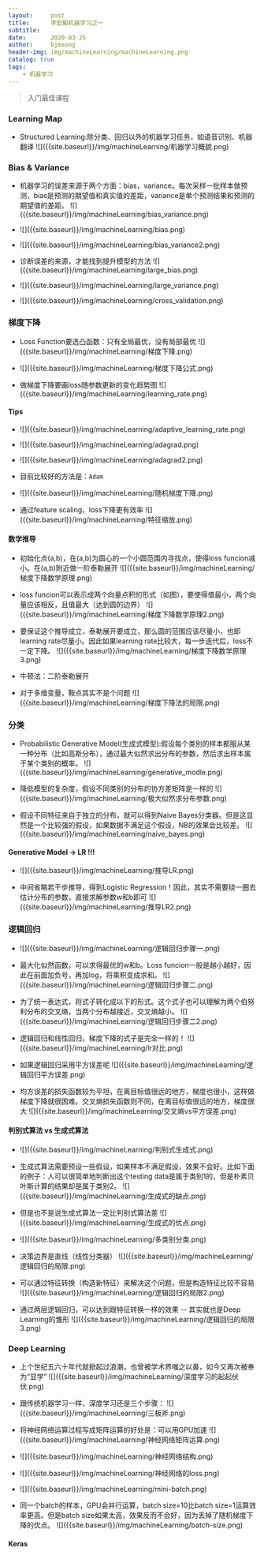 ```yaml
---
layout:     post
title:      李宏毅机器学习之一
subtitle:   
date:       2020-03-25
author:     bjmsong
header-img: img/machineLearning/machineLearning.png
catalog: true
tags:
    - 机器学习
---
```


> 入门最佳课程



### Learning Map

<ul> 
<li markdown="1"> 
Structured Learning:除分类、回归以外的机器学习任务，如语音识别、机器翻译
![]({{site.baseurl}}/img/machineLearning/机器学习概貌.png) 
</li> 
</ul> 



### Bias & Variance

<ul> 
<li markdown="1"> 
机器学习的误差来源于两个方面：bias，variance。每次采样一批样本做预测，bias是预测的期望值和真实值的差距，variance是单个预测结果和预测的期望值的差距。
![]({{site.baseurl}}/img/machineLearning/bias_variance.png) 
</li> 
</ul> 

<ul> 
<li markdown="1"> 
![]({{site.baseurl}}/img/machineLearning/bias.png) 
</li> 
</ul> 

<ul> 
<li markdown="1"> 
![]({{site.baseurl}}/img/machineLearning/bias_variance2.png) 
</li> 
</ul> 

<ul> 
<li markdown="1"> 
诊断误差的来源，才能找到提升模型的方法    
![]({{site.baseurl}}/img/machineLearning/large_bias.png) 
</li> 
</ul> 

<ul> 
<li markdown="1"> 
![]({{site.baseurl}}/img/machineLearning/large_variance.png) 
</li> 
</ul> 

<ul> 
<li markdown="1"> 
![]({{site.baseurl}}/img/machineLearning/cross_validation.png) 
</li> 
</ul> 



### 梯度下降

<ul> 
<li markdown="1"> 
Loss Function要选凸函数：只有全局最优，没有局部最优
![]({{site.baseurl}}/img/machineLearning/梯度下降.png) 
</li> 
</ul> 

<ul> 
<li markdown="1"> 
![]({{site.baseurl}}/img/machineLearning/梯度下降公式.png) 
</li> 
</ul> 

<ul> 
<li markdown="1"> 
做梯度下降要画loss随参数更新的变化趋势图
![]({{site.baseurl}}/img/machineLearning/learning_rate.png) 
</li> 
</ul> 



#### Tips

<ul> 
<li markdown="1"> 
![]({{site.baseurl}}/img/machineLearning/adaptive_learning_rate.png) 
</li> 
</ul> 

<ul> 
<li markdown="1"> 
![]({{site.baseurl}}/img/machineLearning/adagrad.png) 
</li> 
</ul> 

<ul> 
<li markdown="1"> 
![]({{site.baseurl}}/img/machineLearning/adagrad2.png) 
</li> 
</ul> 

- 目前比较好的方法是：`Adam`

<ul> 
<li markdown="1"> 
![]({{site.baseurl}}/img/machineLearning/随机梯度下降.png) 
</li> 
</ul> 

<ul> 
<li markdown="1"> 
通过feature scaling，loss下降更有效率
![]({{site.baseurl}}/img/machineLearning/特征缩放.png) 
</li> 
</ul> 



#### 数学推导

<ul> 
<li markdown="1"> 
初始化点(a,b)，在(a,b)为圆心的一个小圆范围内寻找点，使得loss funcion减小。在(a,b)附近做一阶泰勒展开
![]({{site.baseurl}}/img/machineLearning/梯度下降数学原理.png) 
</li> 
</ul> 

<ul> 
<li markdown="1"> 
loss funcion可以表示成两个向量点积的形式（如图），要使得值最小，两个向量应该相反，且值最大（达到圆的边界）
![]({{site.baseurl}}/img/machineLearning/梯度下降数学原理2.png) 
</li> 
</ul> 

<ul> 
<li markdown="1"> 
要保证这个推导成立，泰勒展开要成立，那么圆的范围应该尽量小，也即learning rate尽量小。因此如果learning rate比较大，每一步迭代后，loss不一定下降。
![]({{site.baseurl}}/img/machineLearning/梯度下降数学原理3.png) 
</li> 
</ul> 

- 牛顿法：二阶泰勒展开

<ul> 
<li markdown="1"> 
对于多维变量，鞍点其实不是个问题
![]({{site.baseurl}}/img/machineLearning/梯度下降法的局限.png) 
</li> 
</ul> 



### 分类

<ul> 
<li markdown="1"> 
Probabilistic Generative Model(生成式模型):假设每个类别的样本都服从某一种分布（比如高斯分布），通过最大似然求出分布的参数，然后求出样本属于某个类别的概率。
![]({{site.baseurl}}/img/machineLearning/generative_modle.png) 
</li> 
</ul> 

<ul> 
<li markdown="1">
降低模型的复杂度，假设不同类别的分布的协方差矩阵是一样的
![]({{site.baseurl}}/img/machineLearning/极大似然求分布参数.png) 
</li> 
</ul> 

<ul> 
<li markdown="1">
假设不同特征来自于独立的分布，就可以得到Naive Bayes分类器。但是这显然是一个比较强的假设，如果数据不满足这个假设，NB的效果会比较差。
![]({{site.baseurl}}/img/machineLearning/naive_bayes.png) 
</li> 
</ul> 



####  Generative Model -> LR !!!

<ul> 
<li markdown="1">
![]({{site.baseurl}}/img/machineLearning/推导LR.png) 
</li> 
</ul> 

<ul> 
<li markdown="1">
中间省略若干步推导，得到Logistic Regression！因此，其实不需要绕一圈去估计分布的参数，直接求解参数w和b即可
![]({{site.baseurl}}/img/machineLearning/推导LR2.png) 
</li> 
</ul> 



### 逻辑回归

<ul> 
<li markdown="1">
![]({{site.baseurl}}/img/machineLearning/逻辑回归步骤一.png) 
</li> 
</ul> 

<ul> 
<li markdown="1">
最大化似然函数，可以求得最优的w和b。Loss funcion一般是越小越好，因此在前面加负号，再加log，将乘积变成求和。    
![]({{site.baseurl}}/img/machineLearning/逻辑回归步骤二.png) 
</li> 
</ul> 

<ul> 
<li markdown="1">
为了统一表达式，将式子转化成以下的形式。这个式子也可以理解为两个伯努利分布的交叉熵，当两个分布越接近，交叉熵越小。   
![]({{site.baseurl}}/img/machineLearning/逻辑回归步骤二2.png) 
</li> 
</ul> 

<ul> 
<li markdown="1">
逻辑回归和线性回归，梯度下降的式子是完全一样的！
![]({{site.baseurl}}/img/machineLearning/lr对比.png) 
</li> 
</ul> 

<ul> 
<li markdown="1">
如果逻辑回归采用平方误差呢
![]({{site.baseurl}}/img/machineLearning/逻辑回归平方误差.png) 
</li> 
</ul> 

<ul> 
<li markdown="1">
均方误差的损失函数较为平坦，在离目标值很远的地方，梯度也很小，这样做梯度下降就很困难。交叉熵损失函数则不同，在离目标值很远的地方，梯度很大
![]({{site.baseurl}}/img/machineLearning/交叉熵vs平方误差.png) 
</li> 
</ul> 



#### 判别式算法 vs 生成式算法

<ul> 
<li markdown="1">
![]({{site.baseurl}}/img/machineLearning/判别式生成式.png) 
</li> 
</ul> 

<ul> 
<li markdown="1">
生成式算法需要预设一些假设，如果样本不满足假设，效果不会好。比如下面的例子：人可以很简单地判断出这个testing data是属于类别1的，但是朴素贝叶斯计算的结果却是属于类别2。
![]({{site.baseurl}}/img/machineLearning/生成式的缺点.png) 
</li> 
</ul> 

<ul> 
<li markdown="1">
但是也不是说生成式算法一定比判别式算法差
![]({{site.baseurl}}/img/machineLearning/生成式的优点.png) 
</li> 
</ul> 

<ul> 
<li markdown="1">
![]({{site.baseurl}}/img/machineLearning/多类别分类.png) 
</li> 
</ul> 

<ul> 
<li markdown="1">
决策边界是直线（线性分类器）
![]({{site.baseurl}}/img/machineLearning/逻辑回归的局限.png) 
</li> 
</ul> 

<ul> 
<li markdown="1">
可以通过特征转换（构造新特征）来解决这个问题，但是构造特征比较不容易
![]({{site.baseurl}}/img/machineLearning/逻辑回归的局限2.png) 
</li> 
</ul> 

<ul> 
<li markdown="1">
通过两层逻辑回归，可以达到跟特征转换一样的效果 -- 其实就也是Deep Learning的雏形
![]({{site.baseurl}}/img/machineLearning/逻辑回归的局限3.png) 
</li> 
</ul> 



### Deep Learning

<ul> 
<li markdown="1">
上个世纪五六十年代就掀起过浪潮，也曾被学术界嗤之以鼻，如今又再次被奉为“显学”
![]({{site.baseurl}}/img/machineLearning/深度学习的起起伏伏.png) 
</li> 
</ul> 

<ul> 
<li markdown="1">
跟传统机器学习一样，深度学习还是三个步骤：
![]({{site.baseurl}}/img/machineLearning/三板斧.png) 
</li> 
</ul> 

<ul> 
<li markdown="1">
将神经网络运算过程写成矩阵运算的好处是：可以用GPU加速
![]({{site.baseurl}}/img/machineLearning/神经网络矩阵运算.png) 
</li> 
</ul> 

<ul> 
<li markdown="1">
![]({{site.baseurl}}/img/machineLearning/神经网络结构.png) 
</li> 
</ul> 

<ul> 
<li markdown="1">
![]({{site.baseurl}}/img/machineLearning/神经网络的loss.png) 
</li> 
</ul> 

<ul> 
<li markdown="1">
![]({{site.baseurl}}/img/machineLearning/mini-batch.png) 
</li> 
</ul> 

<ul> 
<li markdown="1">
同一个batch的样本，GPU会并行运算，batch size=10比batch size=1运算效率更高。但是batch size如果太高，效果反而不会好，因为丢掉了随机梯度下降的优点。
![]({{site.baseurl}}/img/machineLearning/batch-size.png) 
</li> 
</ul> 



#### Keras

